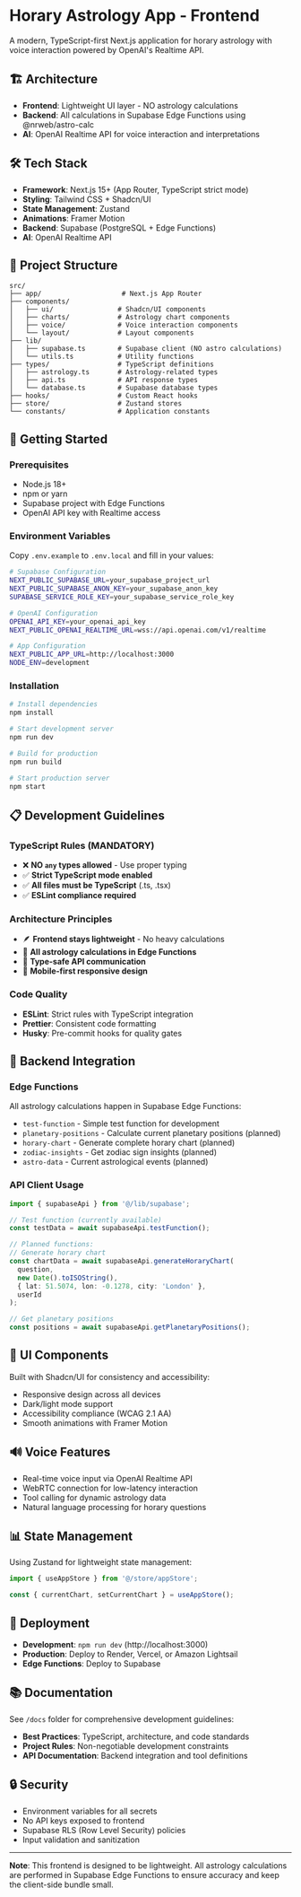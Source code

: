 # Horary Astrology App - Frontend

A modern, TypeScript-first Next.js application for horary astrology with voice interaction powered by OpenAI's Realtime API.

## 🏗️ Architecture

- **Frontend**: Lightweight UI layer - NO astrology calculations
- **Backend**: All calculations in Supabase Edge Functions using @nrweb/astro-calc
- **AI**: OpenAI Realtime API for voice interaction and interpretations

## 🛠️ Tech Stack

- **Framework**: Next.js 15+ (App Router, TypeScript strict mode)
- **Styling**: Tailwind CSS + Shadcn/UI
- **State Management**: Zustand
- **Animations**: Framer Motion
- **Backend**: Supabase (PostgreSQL + Edge Functions)
- **AI**: OpenAI Realtime API

## 📁 Project Structure

```
src/
├── app/                    # Next.js App Router
├── components/
│   ├── ui/                # Shadcn/UI components
│   ├── charts/            # Astrology chart components
│   ├── voice/             # Voice interaction components
│   └── layout/            # Layout components
├── lib/
│   ├── supabase.ts        # Supabase client (NO astro calculations)
│   └── utils.ts           # Utility functions
├── types/                 # TypeScript definitions
│   ├── astrology.ts       # Astrology-related types
│   ├── api.ts             # API response types
│   └── database.ts        # Supabase database types
├── hooks/                 # Custom React hooks
├── store/                 # Zustand stores
└── constants/             # Application constants
```

## 🚀 Getting Started

### Prerequisites

- Node.js 18+ 
- npm or yarn
- Supabase project with Edge Functions
- OpenAI API key with Realtime access

### Environment Variables

Copy `.env.example` to `.env.local` and fill in your values:

```bash
# Supabase Configuration
NEXT_PUBLIC_SUPABASE_URL=your_supabase_project_url
NEXT_PUBLIC_SUPABASE_ANON_KEY=your_supabase_anon_key
SUPABASE_SERVICE_ROLE_KEY=your_supabase_service_role_key

# OpenAI Configuration  
OPENAI_API_KEY=your_openai_api_key
NEXT_PUBLIC_OPENAI_REALTIME_URL=wss://api.openai.com/v1/realtime

# App Configuration
NEXT_PUBLIC_APP_URL=http://localhost:3000
NODE_ENV=development
```

### Installation

```bash
# Install dependencies
npm install

# Start development server
npm run dev

# Build for production
npm run build

# Start production server
npm start
```

## 📋 Development Guidelines

### TypeScript Rules (MANDATORY)
- ❌ **NO `any` types allowed** - Use proper typing
- ✅ **Strict TypeScript mode enabled**
- ✅ **All files must be TypeScript** (.ts, .tsx)
- ✅ **ESLint compliance required**

### Architecture Principles
- 🪶 **Frontend stays lightweight** - No heavy calculations
- 🔧 **All astrology calculations in Edge Functions**
- 🎯 **Type-safe API communication**
- 📱 **Mobile-first responsive design**

### Code Quality
- **ESLint**: Strict rules with TypeScript integration
- **Prettier**: Consistent code formatting
- **Husky**: Pre-commit hooks for quality gates

## 🔗 Backend Integration

### Edge Functions
All astrology calculations happen in Supabase Edge Functions:

- `test-function` - Simple test function for development
- `planetary-positions` - Calculate current planetary positions (planned)
- `horary-chart` - Generate complete horary chart (planned)
- `zodiac-insights` - Get zodiac sign insights (planned)
- `astro-data` - Current astrological events (planned)

### API Client Usage

```typescript
import { supabaseApi } from '@/lib/supabase';

// Test function (currently available)
const testData = await supabaseApi.testFunction();

// Planned functions:
// Generate horary chart
const chartData = await supabaseApi.generateHoraryChart(
  question,
  new Date().toISOString(),
  { lat: 51.5074, lon: -0.1278, city: 'London' },
  userId
);

// Get planetary positions
const positions = await supabaseApi.getPlanetaryPositions();
```

## 🎨 UI Components

Built with Shadcn/UI for consistency and accessibility:

- Responsive design across all devices
- Dark/light mode support
- Accessibility compliance (WCAG 2.1 AA)
- Smooth animations with Framer Motion

## 🔊 Voice Features

- Real-time voice input via OpenAI Realtime API
- WebRTC connection for low-latency interaction
- Tool calling for dynamic astrology data
- Natural language processing for horary questions

## 📊 State Management

Using Zustand for lightweight state management:

```typescript
import { useAppStore } from '@/store/appStore';

const { currentChart, setCurrentChart } = useAppStore();
```

## 🚀 Deployment

- **Development**: `npm run dev` (http://localhost:3000)
- **Production**: Deploy to Render, Vercel, or Amazon Lightsail
- **Edge Functions**: Deploy to Supabase

## 📚 Documentation

See `/docs` folder for comprehensive development guidelines:

- **Best Practices**: TypeScript, architecture, and code standards
- **Project Rules**: Non-negotiable development constraints
- **API Documentation**: Backend integration and tool definitions

## 🔒 Security

- Environment variables for all secrets
- No API keys exposed to frontend
- Supabase RLS (Row Level Security) policies
- Input validation and sanitization

---

**Note**: This frontend is designed to be lightweight. All astrology calculations are performed in Supabase Edge Functions to ensure accuracy and keep the client-side bundle small.
